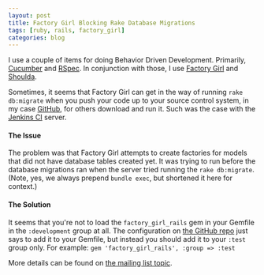 ```yaml
---
layout: post
title: Factory Girl Blocking Rake Database Migrations
tags: [ruby, rails, factory_girl]
categories: blog
---
```

I use a couple of items for doing Behavior Driven Development. Primarily, [Cucumber](http://cukes.info) and [RSpec](http://relishapp.com/rspec). In conjunction with those, I use [Factory Girl](https://github.com/thoughtbot/factory_girl) and [Shoulda](https://github.com/thoughtbot/shoulda-matchers).

Sometimes, it seems that Factory Girl can get in the way of running `rake db:migrate` when you push your code up to your source control system, in my case [GitHub](http://github.com), for others download and run it. Such was the case with the [Jenkins CI](http://jenkins-ci.org) server.

#### The Issue
The problem was that Factory Girl attempts to create factories for models that did not have database tables created yet. It was trying to run before the database migrations ran when the server tried running the `rake db:migrate`. (Note, yes, we always prepend `bundle exec`, but shortened it here for context.)

#### The Solution
It seems that you're not to load the `factory_girl_rails` gem in your Gemfile in the `:development` group at all. The configuration on [the GitHub repo](https://github.com/thoughtbot/factory_girl_rails) just says to add it to your Gemfile, but instead you should add it to your `:test` group only. For example:
`gem 'factory_girl_rails', :group => :test`

More details can be found on [the mailing list topic](https://groups.google.com/d/topic/factory_girl/0RtdwiUIm5I/discussion).